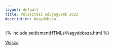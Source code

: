 ```yaml
---
layout: default
title: Választási névjegyzék 2022
description: Nagydobsza
---
```


{% include settlementHTMLs/Nagydobsza.html %}

[Vissza](../)